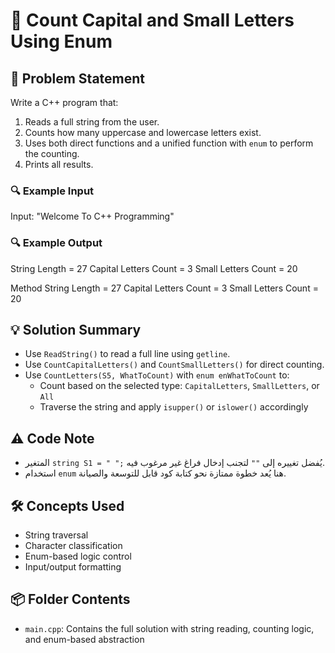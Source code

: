 # 🔡 Count Capital and Small Letters Using Enum

## 🧩 Problem Statement
Write a C++ program that:
1. Reads a full string from the user.
2. Counts how many uppercase and lowercase letters exist.
3. Uses both direct functions and a unified function with `enum` to perform the counting.
4. Prints all results.

### 🔍 Example Input
Input: "Welcome To C++ Programming"

### 🔍 Example Output

String Length = 27 
Capital Letters Count = 3 
Small Letters Count = 20

Method String Length = 27 
Capital Letters Count = 3 
Small Letters Count = 20

## 💡 Solution Summary
- Use `ReadString()` to read a full line using `getline`.
- Use `CountCapitalLetters()` and `CountSmallLetters()` for direct counting.
- Use `CountLetters(S5, WhatToCount)` with `enum enWhatToCount` to:
  - Count based on the selected type: `CapitalLetters`, `SmallLetters`, or `All`
  - Traverse the string and apply `isupper()` or `islower()` accordingly

## ⚠️ Code Note
- المتغير `string S1 = " ";` يُفضل تغييره إلى `""` لتجنب إدخال فراغ غير مرغوب فيه.
- استخدام `enum` هنا يُعد خطوة ممتازة نحو كتابة كود قابل للتوسعة والصيانة.

## 🛠️ Concepts Used
- String traversal
- Character classification
- Enum-based logic control
- Input/output formatting

## 📦 Folder Contents
- `main.cpp`: Contains the full solution with string reading, counting logic, and enum-based abstraction
